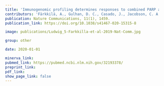 ```yaml
---
title: 'Immunogenomic profiling determines responses to combined PARP and PD-1 inhibition in ovarian cancer.'
contributors: 'Färkkilä, A., Gulhan, D. C., Casado, J., Jacobson, C. A., Nguyen, H., Kochupurakkal, B., Maliga, Z., Yapp, C., … Konstantinopoulos, P. A. (2020).'
publication: Nature Communications, 11(1), 1459.
publication_link: https://doi.org/10.1038/s41467-020-15315-8

image: publications/Ludwig_5-Farkkilla-et-al-2019-Nat-Comm.jpg

group: other

date: 2020-01-01

minerva_link:
pubmed_link: https://pubmed.ncbi.nlm.nih.gov/32193378/
preprint_link:
pdf_link:
show_page_link: false
---
```

